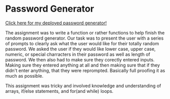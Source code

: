# Password Generator

[Click here for my deployed password generator!](https://cat-lin-morgan.github.io/password-generator/ "Password Generator")

The assignment was to write a function or rather functions to help finish the random password generator. 
Our task was to present the user with a series of prompts to clearly ask what the user would like for their totally random password. We asked the user if they would like lower case, upper case, numeric, or special charracters in their password as well as length of password. 
We then also had to make sure they corectly entered inputs. Making sure they entered anything at all and then making sure that if they didn't enter anything, that they were reprompted. Basically full proofing it as much as possible.

This assignment was tricky and involved knowledge and understanding of arrays, if/else statements, and for(and while) loops.

<a href="./images/randompassword.png" alt="screenshot of random password generator with random password in the generator." />